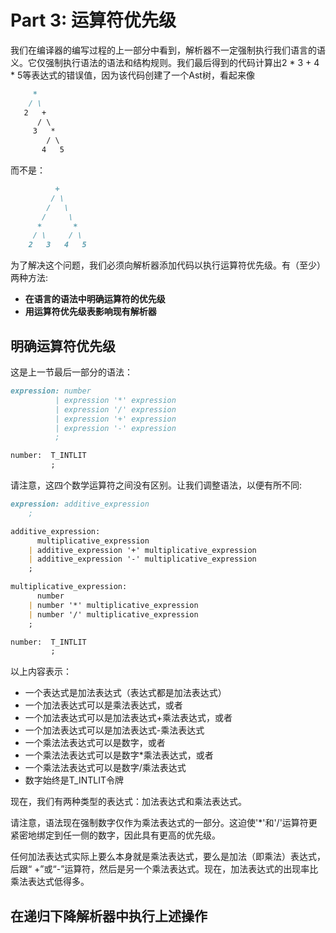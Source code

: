 # Part 3: 运算符优先级

我们在编译器的编写过程的上一部分中看到，解析器不一定强制执行我们语言的语义。它仅强制执行语法的语法和结构规则。我们最后得到的代码计算出2 * 3 + 4 * 5等表达式的错误值，因为该代码创建了一个Ast树，看起来像

```markdown
     *
    / \
   2   +
      / \
     3   *
        / \
       4   5
```

而不是：

```markdown
          +
         / \
        /   \
       /     \
      *       *
     / \     / \
    2   3   4   5
```

为了解决这个问题，我们必须向解析器添加代码以执行运算符优先级。有（至少）两种方法:

* **在语言的语法中明确运算符的优先级**
* **用运算符优先级表影响现有解析器** 

## 明确运算符优先级

这是上一节最后一部分的语法：

```markdown
expression: number
          | expression '*' expression
          | expression '/' expression
          | expression '+' expression
          | expression '-' expression
          ;

number:  T_INTLIT
         ;
```

请注意，这四个数学运算符之间没有区别。让我们调整语法，以便有所不同:

```markdown
expression: additive_expression
    ;

additive_expression:
      multiplicative_expression
    | additive_expression '+' multiplicative_expression
    | additive_expression '-' multiplicative_expression
    ;

multiplicative_expression:
      number
    | number '*' multiplicative_expression
    | number '/' multiplicative_expression
    ;

number:  T_INTLIT
         ;
```

以上内容表示：

* 一个表达式是加法表达式（表达式都是加法表达式）
* 一个加法表达式可以是乘法表达式，或者
* 一个加法表达式可以是加法表达式+乘法表达式，或者
* 一个加法表达式可以是加法表达式-乘法表达式
* 一个乘法法表达式可以是数字，或者
* 一个乘法法表达式可以是数字*乘法表达式，或者
* 一个乘法法表达式可以是数字/乘法表达式
* 数字始终是T_INTLIT令牌

现在，我们有两种类型的表达式：加法表达式和乘法表达式。

请注意，语法现在强制数字仅作为乘法表达式的一部分。这迫使'*'和'/'运算符更紧密地绑定到任一侧的数字，因此具有更高的优先级。

任何加法表达式实际上要么本身就是乘法表达式，要么是加法（即乘法）表达式，后跟“ +”或“-”运算符，然后是另一个乘法表达式。现在，加法表达式的出现率比乘法表达式低得多。

## 在递归下降解析器中执行上述操作

